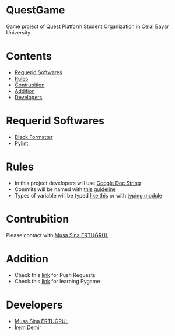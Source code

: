 # QuestGame
Game project of [Quest Platform](https://www.linkedin.com/company/quest-platform1) Student Organization in Celal Bayar University. 
# Contents
* [Requerid Softwares](#Requerid-Softwares)
* [Rules](#Rules)
* [Contrubition](#Contrubition)
* [Addition](#Addition)
* [Developers](#Developers)
# Requerid Softwares
* [Black Formatter](https://github.com/psf/black)
* [Pylint](https://www.pylint.org/)
# Rules
* In this project developers will use [Google Doc String](https://sphinxcontrib-napoleon.readthedocs.io/en/latest/example_google.html)
* Commits will be named with [this guideline](https://gist.github.com/tonibardina/9290fbc7d605b4f86919426e614fe692)
* Types of variable will be typed [like this](https://mypy.readthedocs.io/en/stable/cheat_sheet_py3.html) or with [typing module](https://docs.python.org/3/library/typing.html)
# Contrubition
Please contact with [Musa Sina ERTUĞRUL](https://www.linkedin.com/in/musa-sina-ertu%C4%9Frul-922416229/)
# Addition
* Check this [link](https://github.com/firstcontributions/first-contributions) for Push Requests
* Check this [link](https://www.youtube.com/@ClearCode) for learning Pygame
# Developers
* [Musa Sina ERTUĞRUL](https://github.com/Musa-Sina-Ertugrul)
* [İrem Demir](https://github.com/Iremmd)
